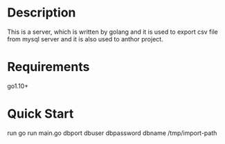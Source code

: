# Description
This is a server, which is written by golang and it is used to export csv file from mysql server and it is also used to anthor project.

# Requirements
go1.10+

# Quick Start
run go run main.go dbport dbuser dbpassword dbname /tmp/import-path

